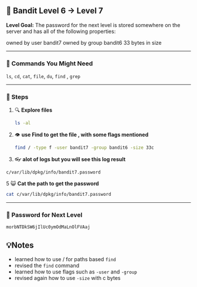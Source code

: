 
## 🎯 Bandit Level 6 → Level 7


**Level Goal:**
The password for the next level is stored somewhere on the server and has all of the following properties:

owned by user bandit7
owned by group bandit6
33 bytes in size

---

### 🧰 Commands You Might Need
`ls`, `cd`, `cat`, `file`, `du`, `find` , `grep`

---

### 🧭 Steps

1. 🔍 **Explore files**
   ```bash
   ls -al
   ```


2. 👁️ **use Find to get the file , with some flags mentioned**
   ```bash 
   find / -type f -user bandit7 -group bandit6 -size 33c 
   ```

4. 👓 **alot of logs but you will see this log result** 
  ```bash 
  c/var/lib/dpkg/info/bandit7.password
  ```
5 😺 **Cat the path to get the password**
  ```bash 
  cat c/var/lib/dpkg/info/bandit7.password
  ```

---

### 🔑 Password for Next Level
```
morbNTDkSW6jIlUc0ymOdMaLnOlFVAaj
```

## 💡Notes 
* learned how to use / for paths based `find`
* revised the `find` command
* learned how to use flags such as `-user` and `-group` 
* revised again how to use `-size` with c bytes
